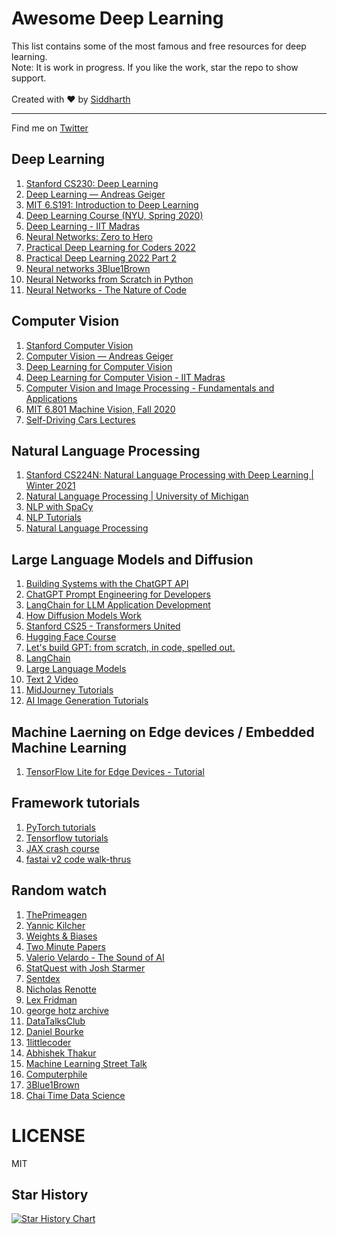 # Awesome Deep Learning
This list contains some of the most famous and free resources for deep learning. <br>
Note: It is work in progress. If you like the work, star the repo to show support. <br><br>
Created with ❤️ by [Siddharth](https://github.com/Siddharth1India)<br><hr>
Find me on [Twitter](https://twitter.com/Siddharth1India)

## Deep Learning
1. [Stanford CS230: Deep Learning](https://www.youtube.com/playlist?list=PLoROMvodv4rOABXSygHTsbvUz4G_YQhOb)
2. [Deep Learning — Andreas Geiger](https://www.youtube.com/playlist?list=PL05umP7R6ij3NTWIdtMbfvX7Z-4WEXRqD)
3. [MIT 6.S191: Introduction to Deep Learning](https://www.youtube.com/playlist?list=PLtBw6njQRU-rwp5__7C0oIVt26ZgjG9NI)
4. [Deep Learning Course (NYU, Spring 2020)](https://www.youtube.com/playlist?list=PL80I41oVxglKcAHllsU0txr3OuTTaWX2v)
5. [Deep Learning - IIT Madras](https://www.youtube.com/playlist?list=PLyqSpQzTE6M9gCgajvQbc68Hk_JKGBAYT)
6. [Neural Networks: Zero to Hero](https://www.youtube.com/playlist?list=PLAqhIrjkxbuWI23v9cThsA9GvCAUhRvKZ)
7. [Practical Deep Learning for Coders 2022](https://www.youtube.com/playlist?list=PLfYUBJiXbdtSvpQjSnJJ_PmDQB_VyT5iU)
8. [Practical Deep Learning 2022 Part 2](https://www.youtube.com/playlist?list=PLfYUBJiXbdtRUvTUYpLdfHHp9a58nWVXP)
9. [Neural networks 3Blue1Brown](https://www.youtube.com/playlist?list=PLZHQObOWTQDNU6R1_67000Dx_ZCJB-3pi)
10. [Neural Networks from Scratch in Python](https://www.youtube.com/playlist?list=PLQVvvaa0QuDcjD5BAw2DxE6OF2tius3V3)
11. [Neural Networks - The Nature of Code](https://www.youtube.com/playlist?list=PLRqwX-V7Uu6aCibgK1PTWWu9by6XFdCfh)

## Computer Vision
1. [Stanford Computer Vision](https://www.youtube.com/playlist?list=PLf7L7Kg8_FNxHATtLwDceyh72QQL9pvpQ)
2. [Computer Vision — Andreas Geiger](https://www.youtube.com/playlist?list=PL05umP7R6ij35L2MHGzis8AEHz7mg381_)
3. [Deep Learning for Computer Vision](https://www.youtube.com/playlist?list=PL5-TkQAfAZFbzxjBHtzdVCWE0Zbhomg7r)
4. [Deep Learning for Computer Vision - IIT Madras](https://www.youtube.com/playlist?list=PLyqSpQzTE6M_PI-rIz4O1jEgffhJU9GgG)
5. [Computer Vision and Image Processing - Fundamentals and Applications](https://www.youtube.com/playlist?list=PLwdnzlV3ogoVsma5GmBSsgJM6gHv1QoAo)
6. [MIT 6.801 Machine Vision, Fall 2020](https://www.youtube.com/playlist?list=PLUl4u3cNGP63pfpS1gV5P9tDxxL_e4W8O)
7. [Self-Driving Cars Lectures](https://www.youtube.com/playlist?list=PLrAXtmErZgOeY0lkVCIVafdGFOTi45amq)

## Natural Language Processing
1. [Stanford CS224N: Natural Language Processing with Deep Learning | Winter 2021](https://www.youtube.com/playlist?list=PLoROMvodv4rOSH4v6133s9LFPRHjEmbmJ)
2. [Natural Language Processing | University of Michigan](https://www.youtube.com/playlist?list=PLLssT5z_DsK8BdawOVCCaTCO99Ya58ryR)
3. [NLP with SpaCy](https://youtu.be/dIUTsFT2MeQ)
4. [NLP Tutorials](https://www.youtube.com/playlist?list=PLeo1K3hjS3uuvuAXhYjV2lMEShq2UYSwX)
5. [Natural Language Processing](https://www.youtube.com/playlist?list=PLZoTAELRMXVMdJ5sqbCK2LiM0HhQVWNzm)

## Large Language Models and Diffusion
1. [Building Systems with the ChatGPT API](https://www.deeplearning.ai/short-courses/building-systems-with-chatgpt/)
2. [ChatGPT Prompt Engineering for Developers](https://www.deeplearning.ai/short-courses/chatgpt-prompt-engineering-for-developers/)
3. [LangChain for LLM Application Development](https://www.deeplearning.ai/short-courses/langchain-for-llm-application-development/)
4. [How Diffusion Models Work](https://www.deeplearning.ai/short-courses/how-diffusion-models-work/)
5. [Stanford CS25 - Transformers United](https://youtube.com/playlist?list=PLoROMvodv4rNiJRchCzutFw5ItR_Z27CM)
6. [Hugging Face Course](https://youtube.com/playlist?list=PLo2EIpI_JMQvWfQndUesu0nPBAtZ9gP1o)
7. [Let's build GPT: from scratch, in code, spelled out.](https://youtu.be/kCc8FmEb1nY)
8. [LangChain](https://youtube.com/playlist?list=PLVEEucA9MYhOu89CX8H3MBZqayTbcCTMr)
9. [Large Language Models](https://youtube.com/playlist?list=PLVEEucA9MYhNF5-zeb4Iw2Nl1OKTH-Txw)
10. [Text 2 Video](https://youtube.com/playlist?list=PLVEEucA9MYhNKfyrQdWVf8DEXabj84ZpD)
11. [MidJourney Tutorials](https://youtube.com/playlist?list=PLVEEucA9MYhMdrdHZtFeEebl20LPkaSmw)
12. [AI Image Generation Tutorials](https://youtube.com/playlist?list=PLVEEucA9MYhPVgYazU5hx6emMXtargd4z)

## Machine Laerning on Edge devices / Embedded Machine Learning
1. [TensorFlow Lite for Edge Devices - Tutorial](https://youtu.be/OJnaBhCixng)

## Framework tutorials
1. [PyTorch tutorials](https://youtu.be/V_xro1bcAuA)
2. [Tensorflow tutorials](https://www.youtube.com/playlist?list=PL6vjgQ2-qJFfU2vF6-lG9DlSa4tROkzt9)
3. [JAX crash course](https://youtu.be/juo5G3t4qAo)
4. [fastai v2 code walk-thrus](https://www.youtube.com/playlist?list=PLfYUBJiXbdtSWRCYUHh-ThVCC39bp5yiq)

## Random watch
1. [ThePrimeagen](https://www.youtube.com/@ThePrimeagen)
2. [Yannic Kilcher](https://www.youtube.com/@YannicKilcher)
3. [Weights & Biases](https://www.youtube.com/@WeightsBiases)
4. [Two Minute Papers](https://www.youtube.com/@TwoMinutePapers)
5. [Valerio Velardo - The Sound of AI](https://www.youtube.com/@ValerioVelardoTheSoundofAI)
6. [StatQuest with Josh Starmer](https://www.youtube.com/@statquest)
7. [Sentdex](https://www.youtube.com/@sentdex)
8. [Nicholas Renotte](https://www.youtube.com/@NicholasRenotte)
9. [Lex Fridman](https://www.youtube.com/@lexfridman)
10. [george hotz archive](https://www.youtube.com/@geohotarchive)
11. [DataTalksClub](https://www.youtube.com/@DataTalksClub)
12. [Daniel Bourke](https://www.youtube.com/@mrdbourke)
13. [1littlecoder](https://www.youtube.com/@1littlecoder)
14. [Abhishek Thakur](https://www.youtube.com/@abhishekkrthakur)
15. [Machine Learning Street Talk](https://www.youtube.com/@MachineLearningStreetTalk)
16. [Computerphile](https://www.youtube.com/@Computerphile)
17. [3Blue1Brown](https://www.youtube.com/@3blue1brown)
18. [Chai Time Data Science](https://www.youtube.com/@ChaiTimeDataScience)


# LICENSE
MIT

## Star History

<a href="https://star-history.com/#Siddharth1India/Awesome-Deep-Learning&Date">
  <picture>
    <source media="(prefers-color-scheme: dark)" srcset="https://api.star-history.com/svg?repos=Siddharth1India/Awesome-Deep-Learning&type=Date&theme=dark" />
    <source media="(prefers-color-scheme: light)" srcset="https://api.star-history.com/svg?repos=Siddharth1India/Awesome-Deep-Learning&type=Date" />
    <img alt="Star History Chart" src="https://api.star-history.com/svg?repos=Siddharth1India/Awesome-Deep-Learning&type=Date" />
  </picture>
</a>
